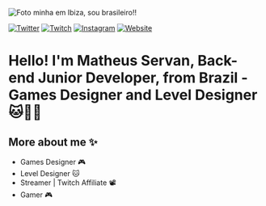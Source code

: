 ![Foto minha em Ibiza, sou brasileiro!!](https://cdn.discordapp.com/attachments/871517772369231923/996149860795428924/bg.jpg)

[![Twitter](https://img.shields.io/badge/-Twitter-1A91DA?style=for-the-badge&logo=Twitter&logoColor=white)](https://twitter.com/_Math226)
[![Twitch](https://img.shields.io/badge/-Twitch-522D94?style=for-the-badge&logo=Twitch&logoColor=white)](https://www.twitch.tv/maattth)
[![Instagram](https://img.shields.io/badge/-Instagram-FD1D5B?style=for-the-badge&logo=Instagram&logoColor=white)](https://www.instagram.com/math226/)
[![Website](https://img.shields.io/badge/-Website-41A6B6?style=for-the-badge)](https://konect.gg/math226)

# Hello! I'm Matheus Servan, Back-end Junior Developer, from Brazil - Games Designer and Level Designer 🐱👩‍💻

## More about me ✨
- Games Designer 🎮
- Level Designer 🐱
- Streamer | Twitch Affiliate 📽️
- Gamer 🎮
